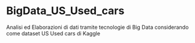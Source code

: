 # BigData_US_Used_cars
Analisi ed Elaborazioni di dati tramite tecnologie di Big Data considerando come dataset US Used cars di Kaggle
